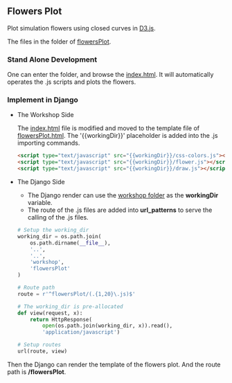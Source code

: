 ## Flowers Plot

Plot simulation flowers using closed curves in [D3.js](https://d3js.org/d3.v6.min.js).

The files in the folder of [flowersPlot](./workShop/flowersPlot).

### Stand Alone Development

One can enter the folder, and browse the [index.html](./workShop/flowersPlot/index.html).
It will automatically operates the .js scripts and plots the flowers.

### Implement in Django

- The Workshop Side

  The [index.html](./workShop/flowersPlot/index.html) file is modified and moved to the template file of [flowersPlot.html](./serverDjango/templates/flowersPlot.html).
  The '{{workingDir}}' placeholder is added into the .js importing commands.

  ```html
  <script type="text/javascript" src="{{workingDir}}/css-colors.js"></script>
  <script type="text/javascript" src="{{workingDir}}/flower.js"></script>
  <script type="text/javascript" src="{{workingDir}}/draw.js"></script>
  ```

- The Django Side

  - The Django render can use the [workshop folder](./workshop/flowersPlot) as the **workingDir** variable.
  - The route of the .js files are added into **url_patterns** to serve the calling of the .js files.

  ```python
  # Setup the working_dir
  working_dir = os.path.join(
      os.path.dirname(__file__),
      '..',
      '..',
      'workshop',
      'flowersPlot'
  )

  # Route path
  route = r'^flowersPlot/(.{1,20}\.js)$'

  # The working_dir is pre-allocated
  def view(request, x):
      return HttpResponse(
          open(os.path.join(working_dir, x)).read(),
          'application/javascript')

  # Setup routes
  url(route, view)
  ```

Then the Django can render the template of the flowers plot.
And the route path is **/flowersPlot**.
